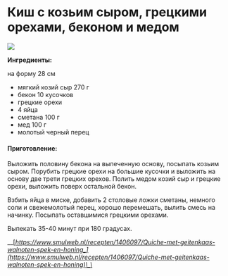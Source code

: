 # Киш с козьим сыром, грецкими орехами, беконом и медом

![](../../../pics/geitenkaas_quiche-1.jpg)

**Ингредиенты:**

на форму 28 см

* мягкий козий сыр 270 г
* бекон 10 кусочков
* грецкие орехи
* 4 яйца
* сметана 100 г
* мед 100 г
* молотый черный перец

#### Приготовление:

Выложить половину бекона на выпеченную основу, посыпать козьим сыром. Порубить грецкие орехи на большие кусочки и выложить на основу две трети грецких орехов. Полить медом козий сыр и грецкие орехи, выложить поверх остальной бекон.

Взбить яйца в миске, добавить 2 столовые ложки сметаны, немного соли и свежемолотый перец, хорошо перемешать, вылить смесь на начинку. Посыпать оставшимися грецкими орехами.

Выпекать 35-40 минут при 180 градусах.

\_\_[_https://www.smulweb.nl/recepten/1406097/Quiche-met-geitenkaas-walnoten-spek-en-honing_](https://www.smulweb.nl/recepten/1406097/Quiche-met-geitenkaas-walnoten-spek-en-honing)\_\_

